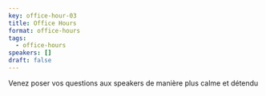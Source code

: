 ```yaml
---
key: office-hour-03
title: Office Hours
format: office-hours
tags:
  - office-hours
speakers: []
draft: false
---
```

Venez poser vos questions aux speakers de manière plus calme et détendu